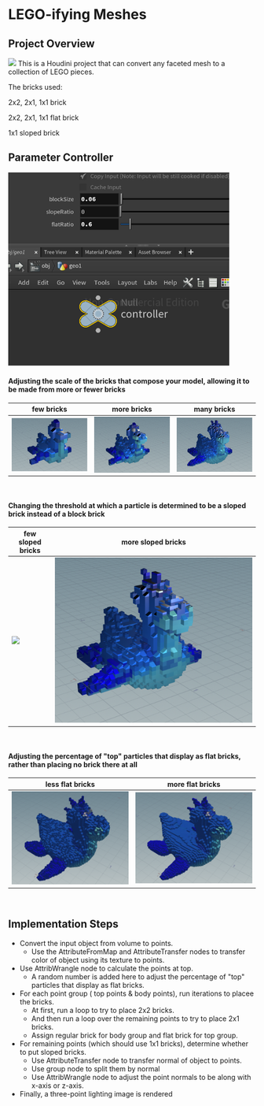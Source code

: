 # LEGO-ifying Meshes

## Project Overview
![](untitle1.png)
This is a Houdini project that can convert any faceted mesh to a collection of LEGO pieces.

The bricks used: 

2x2, 2x1, 1x1 brick

2x2, 2x1, 1x1 flat brick

1x1 sloped brick

## Parameter Controller
<img width="450" alt="1" src="control.png">

#### Adjusting the scale of the bricks that compose your model, allowing it to be made from more or fewer bricks
| few bricks |  more bricks | many bricks| 
|---|---|---|
|![](few_block.png) | ![](less_block.png)|![](mid_block.png)|
<br/>

#### Changing the threshold at which a particle is determined to be a sloped brick instead of a block brick
| few sloped bricks |  more sloped bricks| 
|---|---|
|![](less_sloe.png) | ![](more_slope.png)|
<br/>

#### Adjusting the percentage of "top" particles that display as flat bricks, rather than placing no brick there at all
| less flat bricks |  more flat bricks| 
|---|---|
|![](less_flat.png) | ![](more_flat.png)|
<br/>

## Implementation Steps

- Convert the input object from volume to points.
  - Use the AttributeFromMap and AttributeTransfer nodes to transfer color of object using its texture to points.
- Use AttribWrangle node to calculate the points at top.
  - A random number is added here to adjust the percentage of "top" particles that display as flat bricks.
- For each point group ( top points & body points), run iterations to placee the bricks.
  - At first, run a loop to try to place 2x2 bricks.
  - And then run a loop over the remaining points to try to place 2x1 bricks.
  - Assign regular brick for body group and flat brick for top group.
- For remaining points (which should use 1x1 bricks), determine whether to put sloped bricks.
  - Use AttributeTransfer node to transfer normal of object to points.
  - Use group node to split them by normal
  - Use AttribWrangle node to adjust the point normals to be along with x-axis or z-axis.
- Finally, a three-point lighting image is rendered
